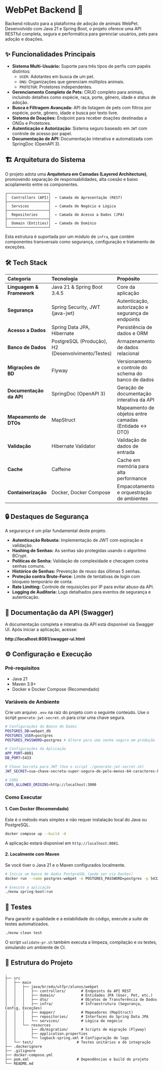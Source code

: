 # **WebPet Backend 🐾**

[](https://www.oracle.com/java/technologies/javase/jdk21-archive-downloads.html)
[](https://spring.io/projects/spring-boot)
[](https://www.google.com/search?q=pom.xml)
[](https://www.google.com/search?q=%23-destaques-de-seguran%C3%A7a)
[](https://www.google.com/search?q=LICENSE)

Backend robusto para a plataforma de adoção de animais WebPet. Desenvolvido com Java 21 e Spring Boot, o projeto oferece uma API RESTful completa, segura e performática para gerenciar usuários, pets para adoção e doações.

## ✨ **Funcionalidades Principais**

  * **Sistema Multi-Usuário:** Suporte para três tipos de perfis com papéis distintos:
      * `USER`: Adotantes em busca de um pet.
      * `ONG`: Organizações que gerenciam múltiplos animais.
      * `PROTETOR`: Protetores independentes.
  * **Gerenciamento Completo de Pets:** CRUD completo para animais, incluindo detalhes como espécie, raça, porte, gênero, idade e status de adoção.
  * **Busca e Filtragem Avançada:** API de listagem de pets com filtros por espécie, porte, gênero, idade e busca por texto livre.
  * **Sistema de Doações:** Endpoint para receber doações destinadas a ONGs e Protetores.
  * **Autenticação e Autorização:** Sistema seguro baseado em `JWT` com controle de acesso por papel.
  * **Documentação de API:** Documentação interativa e automatizada com SpringDoc (OpenAPI 3).

## 🏗️ **Arquitetura do Sistema**

O projeto adota uma **Arquitetura em Camadas (Layered Architecture)**, promovendo separação de responsabilidades, alta coesão e baixo acoplamento entre os componentes.

```
┌───────────────────┐
│  Controllers (API)│  ← Camada de Apresentação (REST)
├───────────────────┤
│  Services         │  ← Camada de Negócio e Lógica
├───────────────────┤
│  Repositories     │  ← Camada de Acesso a Dados (JPA)
├───────────────────┤
│  Domain (Entities)│  ← Camada de Domínio
└───────────────────┘
```

Esta estrutura é suportada por um módulo de `infra`, que contém componentes transversais como segurança, configuração e tratamento de exceções.

## 🛠️ **Tech Stack**

| Categoria | Tecnologia | Propósito |
| :--- | :--- | :--- |
| **Linguagem & Framework** | Java 21 & Spring Boot 3.4.5 | Core da aplicação |
| **Segurança** | Spring Security, JWT (java-jwt) | Autenticação, autorização e segurança de endpoints |
| **Acesso a Dados** | Spring Data JPA, Hibernate | Persistência de dados e ORM |
| **Banco de Dados** | PostgreSQL (Produção), H2 (Desenvolvimento/Testes) | Armazenamento de dados relacional |
| **Migrações de BD** | Flyway | Versionamento e controle do schema do banco de dados |
| **Documentação da API**| SpringDoc (OpenAPI 3) | Geração de documentação interativa da API |
| **Mapeamento de DTOs** | MapStruct | Mapeamento de objetos entre camadas (Entidade ↔ DTO) |
| **Validação** | Hibernate Validator | Validação de dados de entrada |
| **Cache** | Caffeine | Cache em memória para alta performance |
| **Containerização** | Docker, Docker Compose | Empacotamento e orquestração de ambientes |

## 🔒 **Destaques de Segurança**

A segurança é um pilar fundamental deste projeto.

  * **Autenticação Robusta:** Implementação de JWT com expiração e validação.
  * **Hashing de Senhas:** As senhas são protegidas usando o algoritmo BCrypt.
  * **Políticas de Senha:** Validação de complexidade e checagem contra senhas comuns.
  * **Histórico de Senhas:** Prevenção de reuso das últimas 5 senhas.
  * **Proteção contra Brute-Force:** Limite de tentativas de login com bloqueio temporário de conta.
  * **Rate Limiting:** Controle de requisições por IP para evitar abuso da API.
  * **Logging de Auditoria:** Logs detalhados para eventos de segurança e autenticação.

## 📖 **Documentação da API (Swagger)**

A documentação completa e interativa da API está disponível via Swagger UI. Após iniciar a aplicação, acesse:

**http://localhost:8081/swagger-ui.html**

## ⚙️ **Configuração e Execução**

### **Pré-requisitos**

  * Java 21
  * Maven 3.9+
  * Docker e Docker Compose (Recomendado)

### **Variáveis de Ambiente**

Crie um arquivo `.env` na raiz do projeto com o seguinte conteúdo. Use o script `generate-jwt-secret.sh` para criar uma chave segura.

```bash
# Configurações do Banco de Dados
POSTGRES_DB=webpet_db
POSTGRES_USER=postgres
POSTGRES_PASSWORD=postgres # Altere para uma senha segura em produção

# Configurações da Aplicação
APP_PORT=8081
DB_PORT=5433

# Chave Secreta para JWT (Use o script ./generate-jwt-secret.sh)
JWT_SECRET=sua-chave-secreta-super-segura-de-pelo-menos-64-caracteres-hexadecimais

# CORS
CORS_ALLOWED_ORIGINS=http://localhost:3000
```

### **Como Executar**

#### **1. Com Docker (Recomendado)**

Este é o método mais simples e não requer instalação local do Java ou PostgreSQL.

```bash
docker compose up --build -d
```

A aplicação estará disponível em `http://localhost:8081`.

#### **2. Localmente com Maven**

Se você tiver o Java 21 e o Maven configurados localmente.

```bash
# Inicie um banco de dados PostgreSQL (pode ser via Docker)
docker run --name postgres-webpet -e POSTGRES_PASSWORD=postgres -p 5432:5432 -d postgres:15

# Execute a aplicação
./mvnw spring-boot:run
```

## 🧪 **Testes**

Para garantir a qualidade e a estabilidade do código, execute a suíte de testes automatizados.

```bash
./mvnw clean test
```

O script `validate-pr.sh` também executa a limpeza, compilação e os testes, simulando um ambiente de CI.

## 📁 **Estrutura do Projeto**

```
.
├── src
│   ├── main
│   │   ├── java/br/edu/utfpr/alunos/webpet
│   │   │   ├── controllers/       # Endpoints da API REST
│   │   │   ├── domain/            # Entidades JPA (User, Pet, etc.)
│   │   │   ├── dto/               # Objetos de Transferência de Dados
│   │   │   ├── infra/             # Infraestrutura (Segurança, Config, Exceções)
│   │   │   ├── mapper/            # Mapeadores (MapStruct)
│   │   │   ├── repositories/      # Interfaces do Spring Data JPA
│   │   │   └── services/          # Lógica de negócio
│   │   └── resources
│   │       ├── db/migration/      # Scripts de migração (Flyway)
│   │       ├── application.properties
│   │       └── logback-spring.xml # Configuração de logs
│   └── test/                    # Testes unitários e de integração
├── .dockerignore
├── .gitignore
├── docker-compose.yml
├── pom.xml                      # Dependências e build do projeto
└── README.md
```